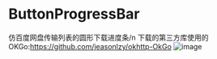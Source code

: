 # ButtonProgressBar
仿百度网盘传输列表的圆形下载进度条/n
下载的第三方库使用的OKGo:https://github.com/jeasonlzy/okhttp-OkGo
![image](https://github.com/E:/123.png)
